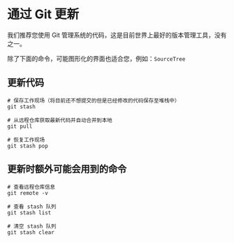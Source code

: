 # 通过 Git 更新

我们推荐您使用 Git 管理系统的代码，这是目前世界上最好的版本管理工具，没有之一。

除了下面的命令，可能图形化的界面也适合您，例如：`SourceTree`

## 更新代码

```shell
# 保存工作现场（将目前还不想提交的但是已经修改的代码保存至堆栈中）
git stash

# 从远程仓库获取最新代码并自动合并到本地
git pull

# 恢复工作现场
git stash pop
```

## 更新时额外可能会用到的命令

```shell
# 查看远程仓库信息
git remote -v

# 查看 stash 队列
git stash list

# 清空 stash 队列
git stash clear
```
